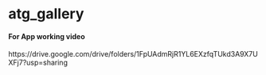 # atg_gallery

<h4>For App working video </h4>
 https://drive.google.com/drive/folders/1FpUAdmRjR1YL6EXzfqTUkd3A9X7UXFj7?usp=sharing
